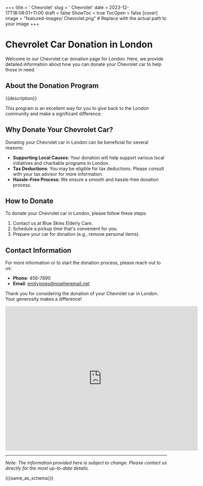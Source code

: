 +++
title = '    Chevrolet'
slug = '    Chevrolet'
date = 2023-12-17T18:08:01+11:00
draft = false
ShowToc = true
TocOpen = false
[cover]
image = "featured-images/    Chevrolet.png"  # Replace with the actual path to your image
+++



#     Chevrolet Car Donation in     London

Welcome to our     Chevrolet car donation page for     London. Here, we provide detailed information about how you can donate your     Chevrolet car to help those in need.

## About the Donation Program

{{description}}

This program is an excellent way for you to give back to the     London community and make a significant difference.

## Why Donate Your     Chevrolet Car?

Donating your     Chevrolet car in     London can be beneficial for several reasons:

- **Supporting Local Causes**: Your donation will help support various local initiatives and charitable programs in     London.
- **Tax Deductions**: You may be eligible for tax deductions. Please consult with your tax advisor for more information.
- **Hassle-Free Process**: We ensure a smooth and hassle-free donation process.

## How to Donate

To donate your     Chevrolet car in     London, please follow these steps:

1. Contact us at     Blue Skies Elderly Care.
2. Schedule a pickup time that's convenient for you.
3. Prepare your car for donation (e.g., remove personal items).

## Contact Information

For more information or to start the donation process, please reach out to us:

- **Phone**: 456-7890
- **Email**:     emilyjones@nowheremail.net

Thank you for considering the donation of your     Chevrolet car in     London. Your generosity makes a difference!

<!-- Other content -->

<iframe width="600" height="450" frameborder="0" style="border:0" src="https://www.google.com/maps/embed/v1/place?key=AIzaSyDivX6qAx8DlsaPtf6od3s40HLANl8aFcE&q=++++London" allowfullscreen></iframe>

<!-- Other content -->

---

*Note: The information provided here is subject to change. Please contact us directly for the most up-to-date details.*

<!-- Other content -->

({{same_as_schema}})

<!-- Other content --> 